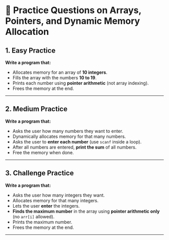 # 📝 Practice Questions on Arrays, Pointers, and Dynamic Memory Allocation

## 1. Easy Practice

**Write a program that:**

- Allocates memory for an array of **10 integers**.
- Fills the array with the numbers **10 to 19**.
- Prints each number using **pointer arithmetic** (not array indexing).
- Frees the memory at the end.

---

## 2. Medium Practice

**Write a program that:**

- Asks the user how many numbers they want to enter.
- Dynamically allocates memory for that many numbers.
- Asks the user to **enter each number** (use `scanf` inside a loop).
- After all numbers are entered, **print the sum** of all numbers.
- Free the memory when done.

---

## 3. Challenge Practice

**Write a program that:**

- Asks the user how many integers they want.
- Allocates memory for that many integers.
- Lets the user **enter** the integers.
- **Finds the maximum number** in the array using **pointer arithmetic only** (no `arr[i]` allowed).
- Prints the maximum number.
- Frees the memory at the end.

---
